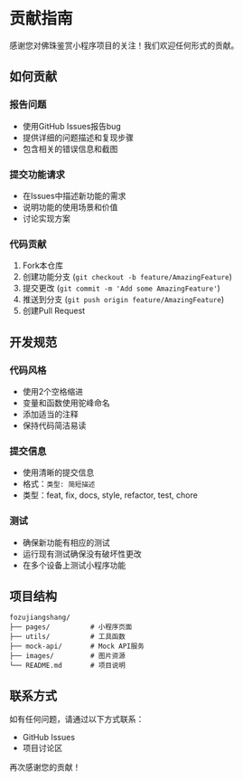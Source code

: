 # 贡献指南

感谢您对佛珠鉴赏小程序项目的关注！我们欢迎任何形式的贡献。

## 如何贡献

### 报告问题
- 使用GitHub Issues报告bug
- 提供详细的问题描述和复现步骤
- 包含相关的错误信息和截图

### 提交功能请求
- 在Issues中描述新功能的需求
- 说明功能的使用场景和价值
- 讨论实现方案

### 代码贡献
1. Fork本仓库
2. 创建功能分支 (`git checkout -b feature/AmazingFeature`)
3. 提交更改 (`git commit -m 'Add some AmazingFeature'`)
4. 推送到分支 (`git push origin feature/AmazingFeature`)
5. 创建Pull Request

## 开发规范

### 代码风格
- 使用2个空格缩进
- 变量和函数使用驼峰命名
- 添加适当的注释
- 保持代码简洁易读

### 提交信息
- 使用清晰的提交信息
- 格式：`类型: 简短描述`
- 类型：feat, fix, docs, style, refactor, test, chore

### 测试
- 确保新功能有相应的测试
- 运行现有测试确保没有破坏性更改
- 在多个设备上测试小程序功能

## 项目结构

```
fozujiangshang/
├── pages/          # 小程序页面
├── utils/          # 工具函数
├── mock-api/       # Mock API服务
├── images/         # 图片资源
└── README.md       # 项目说明
```

## 联系方式

如有任何问题，请通过以下方式联系：
- GitHub Issues
- 项目讨论区

再次感谢您的贡献！